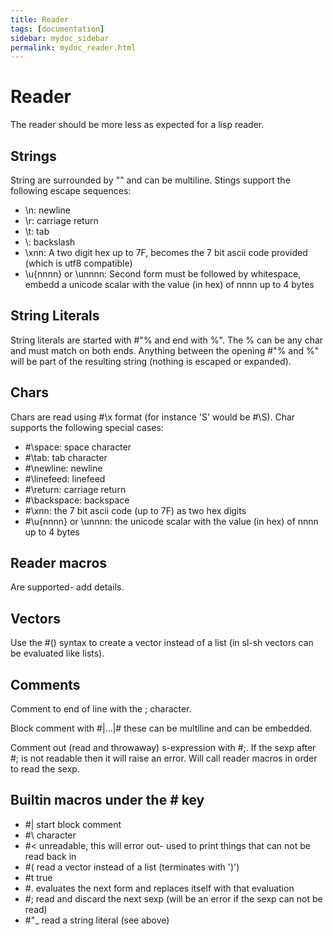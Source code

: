 ```yaml
---
title: Reader
tags: [documentation]
sidebar: mydoc_sidebar
permalink: mydoc_reader.html
---
```

# Reader

The reader should be more less as expected for a lisp reader.

## Strings
String are surrounded by "" and can be multiline.  Stings support the following escape sequences:
- \n: newline
- \r: carriage return
- \t: tab
- \\: backslash
- \xnn: A two digit hex up to 7F, becomes the 7 bit ascii code provided (which is utf8 compatible)
- \u{nnnn} or \unnnn: Second form must be followed by whitespace, embedd a unicode scalar with the value (in hex) of nnnn up to 4 bytes

## String Literals
String literals are started with #"% and end with %".  The % can be any char and must match on both ends.  Anything between the opening #"% and %" will be part of the resulting string (nothing is escaped or expanded).

## Chars
Chars are read using #\x format (for instance 'S' would be #\S). Char supports the following special cases:
- #\space: space character
- #\tab: tab character
- #\newline: newline
- #\linefeed: linefeed
- #\return: carriage return
- #\backspace: backspace
- #\xnn: the 7 bit ascii code (up to 7F) as two hex digits
- #\u{nnnn} or \unnnn: the unicode scalar with the value (in hex) of nnnn up to 4 bytes

## Reader macros
Are supported- add details.

## Vectors
Use the #() syntax to create a vector instead of a list (in sl-sh vectors can be evaluated like lists).

## Comments
Comment to end of line with the ; character.

Block comment with #\|...\|# these can be multiline and can be embedded.

Comment out (read and throwaway) s-expression with #;.  If the sexp after #; is not readable then it will raise an error.  Will call reader macros in order to read the sexp.

## Builtin macros under the \# key
- #\| start block comment
- #\\ character
- #< unreadable, this will error out- used to print things that can not be read back in
- #( read a vector instead of a list (terminates with ')')
- #t true
- #. evaluates the next form and replaces itself with that evaluation
- #; read and discard the next sexp (will be an error if the sexp can not be read)
- #"_ read a string literal (see above)
